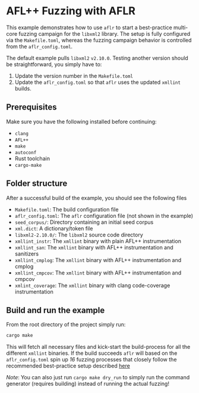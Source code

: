 # AFL++ Fuzzing with AFLR

This example demonstrates how to use `aflr` to start a best-practice multi-core fuzzing campaign for the `libxml2` library.
The setup is fully configured via the `Makefile.toml`, whereas the fuzzing campaign behavior is controlled from the `aflr_config.toml`.

The default example pulls `libxml2` `v2.10.0`. Testing another version should be straightforward, you simply have to:

1. Update the version number in the `Makefile.toml`
2. Update the `aflr_config.toml` so that `aflr` uses the updated `xmllint` builds.

## Prerequisites

Make sure you have the following installed before continuing:

- `clang`
- `AFL++`
- `make`
- `autoconf`
- Rust toolchain
- `cargo-make`

## Folder structure

After a successful build of the example, you should see the following files

- `Makefile.toml`: The build configuration file
- `aflr_config.toml`: The `aflr` configuration file (not shown in the example)
- `seed_corpus/`: Directory containing an initial seed corpus
- `xml.dict`: A dictionary/token file
- `libxml2-2.10.0/`: The `libxml2` source code directory
- `xmllint_instr`: The `xmllint` binary with plain AFL++ instrumentation
- `xmllint_san`: The `xmllint` binary with AFL++ instrumentation and sanitizers
- `xmllint_cmplog`: The `xmllint` binary with AFL++ instrumentation and cmplog
- `xmllint_cmpcov`: The `xmllint` binary with AFL++ instrumentation and cmpcov
- `xmlint_coverage`: The `xmllint` binary with clang code-coverage instrumentation 

## Build and run the example

From the root directory of the project simply run:

```bash
cargo make
```

This will fetch all necessary files and kick-start the build-process for all the different `xmllint` binaries.
If the build succeeds `aflr` will based on the `aflr_config.toml` spin up _16_ fuzzing processes that closely follow
the recommended best-practice setup described [here](https://aflplus.plus/docs/fuzzing_in_depth/#c-using-multiple-cores)

_Note_: You can also just run `cargo make dry_run` to simply run the command generator (requires building) instead of running the actual fuzzing!
